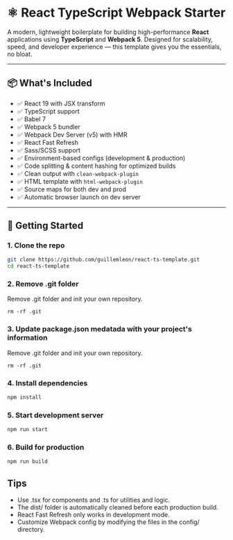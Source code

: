 # ⚛️ React TypeScript Webpack Starter

A modern, lightweight boilerplate for building high-performance **React** applications using **TypeScript** and **Webpack 5**. Designed for scalability, speed, and developer experience — this template gives you the essentials, no bloat.

---

## 📦 What's Included

- ✅ React 19 with JSX transform
- ✅ TypeScript support
- ✅ Babel 7
- ✅ Webpack 5 bundler
- ✅ Webpack Dev Server (v5) with HMR
- ✅ React Fast Refresh
- ✅ Sass/SCSS support
- ✅ Environment-based configs (development & production)
- ✅ Code splitting & content hashing for optimized builds
- ✅ Clean output with `clean-webpack-plugin`
- ✅ HTML template with `html-webpack-plugin`
- ✅ Source maps for both dev and prod
- ✅ Automatic browser launch on dev server

---

## 🚀 Getting Started

### 1. Clone the repo

```bash
git clone https://github.com/guillemleon/react-ts-template.git
cd react-ts-template
```

### 2. Remove .git folder

Remove .git folder and init your own repository.
```
rm -rf .git
```

### 3. Update package.json medatada with your project's information

Remove .git folder and init your own repository.
```
rm -rf .git
```

### 4. Install dependencies

```bash
npm install
```

### 5. Start development server

```bash
npm run start
```

### 6. Build for production

```bash
npm run build
```

## Tips

- Use .tsx for components and .ts for utilities and logic.
- The dist/ folder is automatically cleaned before each production build.
- React Fast Refresh only works in development mode.
- Customize Webpack config by modifying the files in the config/ directory.